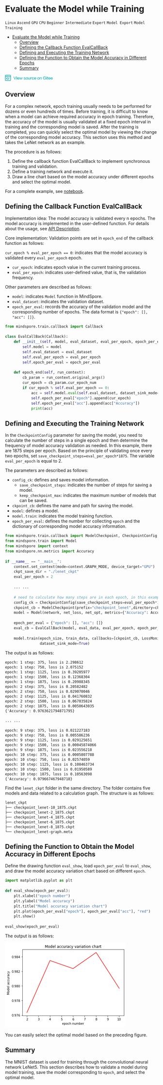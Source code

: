 ﻿# Evaluate the Model while Training

`Linux` `Ascend` `GPU` `CPU` `Beginner` `Intermediate` `Expert` `Model Export` `Model Training`

<!-- TOC -->

- [Evaluate the Model while Training](#evaluate-the-model-while-training)
    - [Overview](#overview)
    - [Defining the Callback Function EvalCallBack](#defining-the-callback-function-evalcallback)
    - [Defining and Executing the Training Network](#defining-and-executing-the-training-network)
    - [Defining the Function to Obtain the Model Accuracy in Different Epochs](#defining-the-function-to-obtain-the-model-accuracy-in-different-epochs)
    - [Summary](#summary)

<!-- /TOC -->

<a href="https://gitee.com/mindspore/docs/blob/master/tutorials/source_en/advanced_use/synchronization_training_and_evaluation.md" target="_blank"><img src="../_static/logo_source.png"></a>

## Overview

For a complex network, epoch training usually needs to be performed for dozens or even hundreds of times. Before training, it is difficult to know when a model can achieve required accuracy in epoch training. Therefore, the accuracy of the model is usually validated at a fixed epoch interval in training and the corresponding model is saved. After the training is completed, you can quickly select the optimal model by viewing the change of the corresponding model accuracy. This section uses this method and takes the LeNet network as an example.

The procedure is as follows:
1. Define the callback function EvalCallBack to implement synchronous training and validation.
2. Define a training network and execute it.
3. Draw a line chart based on the model accuracy under different epochs and select the optimal model.

For a complete example, see [notebook](https://gitee.com/mindspore/docs/blob/master/tutorials/notebook/synchronization_training_and_evaluation.ipynb).

## Defining the Callback Function EvalCallBack

Implementation idea: The model accuracy is validated every n epochs. The model accuracy is implemented in the user-defined function. For details about the usage, see [API Description](https://www.mindspore.cn/api/en/master/api/python/mindspore/mindspore.train.html#mindspore.train.callback.Callback).

Core implementation: Validation points are set in `epoch_end` of the callback function as follows:

`cur_epoch % eval_per_epoch == 0`: indicates that the model accuracy is validated every `eval_per_epoch` epoch.

- `cur_epoch`: indicates epoch value in the current training process.
- `eval_per_epoch`: indicates user-defined value, that is, the validation frequency.

Other parameters are described as follows:

- `model`: indicates `Model` function in MindSpore.
- `eval_dataset`: indicates the validation dataset.
- `epoch_per_eval`: records the accuracy of the validation model and the corresponding number of epochs. The data format is `{"epoch": [], "acc": []}`.

```python
from mindspore.train.callback import Callback

class EvalCallBack(Callback):
    def __init__(self, model, eval_dataset, eval_per_epoch, epoch_per_eval):
        self.model = model
        self.eval_dataset = eval_dataset
        self.eval_per_epoch = eval_per_epoch
        self.epoch_per_eval = epoch_per_eval
        
    def epoch_end(self, run_context):
        cb_param = run_context.original_args()
        cur_epoch = cb_param.cur_epoch_num
        if cur_epoch % self.eval_per_epoch == 0:
            acc = self.model.eval(self.eval_dataset, dataset_sink_mode=True)
            self.epoch_per_eval["epoch"].append(cur_epoch)
            self.epoch_per_eval["acc"].append(acc["Accuracy"])
            print(acc)

```

## Defining and Executing the Training Network

In the `CheckpointConfig` parameter for saving the model, you need to calculate the number of steps in a single epoch and then determine the frequency of model accuracy validation as needed. In this example, there are 1875 steps per epoch. Based on the principle of validating once every two epochs, set `save_checkpoint_steps=eval_per_epoch*1875`. The variable `eval_per_epoch` is equal to 2.

The parameters are described as follows:

- `config_ck`: defines and saves model information.
    - `save_checkpoint_steps`: indicates the number of steps for saving a model.
    - `keep_checkpoint_max`: indicates the maximum number of models that can be saved.
- `ckpoint_cb`: defines the name and path for saving the model.
- `model`: defines a model.
- `model.train`: indicates the model training function.
- `epoch_per_eval`: defines the number for collecting `epoch` and the dictionary of corresponding model accuracy information.

```python
from mindspore.train.callback import ModelCheckpoint, CheckpointConfig, LossMonitor
from mindspore.train import Model
from mindspore import context
from mindspore.nn.metrics import Accuracy

if __name__ == "__main__":
    context.set_context(mode=context.GRAPH_MODE, device_target="GPU")
    ckpt_save_dir = "./lenet_ckpt"
    eval_per_epoch = 2

    ... ...
    
    # need to calculate how many steps are in each epoch, in this example, 1875 steps per epoch.
    config_ck = CheckpointConfig(save_checkpoint_steps=eval_per_epoch*1875, keep_checkpoint_max=15)
    ckpoint_cb = ModelCheckpoint(prefix="checkpoint_lenet",directory=ckpt_save_dir, config=config_ck)
    model = Model(network, net_loss, net_opt, metrics={"Accuracy": Accuracy()})
    
    epoch_per_eval = {"epoch": [], "acc": []}
    eval_cb = EvalCallBack(model, eval_data, eval_per_epoch, epoch_per_eval)
    
    model.train(epoch_size, train_data, callbacks=[ckpoint_cb, LossMonitor(375), eval_cb],
                dataset_sink_mode=True)
```

The output is as follows:

    epoch: 1 step: 375, loss is 2.298612
    epoch: 1 step: 750, loss is 2.075152
    epoch: 1 step: 1125, loss is 0.39205977
    epoch: 1 step: 1500, loss is 0.12368304
    epoch: 1 step: 1875, loss is 0.20988345
    epoch: 2 step: 375, loss is 0.20582482
    epoch: 2 step: 750, loss is 0.029070046
    epoch: 2 step: 1125, loss is 0.041760832
    epoch: 2 step: 1500, loss is 0.067035824
    epoch: 2 step: 1875, loss is 0.0050643035
    {'Accuracy': 0.9763621794871795}
    
    ... ...
    
    epoch: 9 step: 375, loss is 0.021227183
    epoch: 9 step: 750, loss is 0.005586236
    epoch: 9 step: 1125, loss is 0.029125651
    epoch: 9 step: 1500, loss is 0.00045874066
    epoch: 9 step: 1875, loss is 0.023556218
    epoch: 10 step: 375, loss is 0.0005807788
    epoch: 10 step: 750, loss is 0.02574059
    epoch: 10 step: 1125, loss is 0.108463734
    epoch: 10 step: 1500, loss is 0.01950589
    epoch: 10 step: 1875, loss is 0.10563098
    {'Accuracy': 0.979667467948718}


Find the `lenet_ckpt` folder in the same directory. The folder contains five models and data related to a calculation graph. The structure is as follows:

```
lenet_ckpt
├── checkpoint_lenet-10_1875.ckpt
├── checkpoint_lenet-2_1875.ckpt
├── checkpoint_lenet-4_1875.ckpt
├── checkpoint_lenet-6_1875.ckpt
├── checkpoint_lenet-8_1875.ckpt
└── checkpoint_lenet-graph.meta
```

## Defining the Function to Obtain the Model Accuracy in Different Epochs

Define the drawing function `eval_show`, load `epoch_per_eval` to `eval_show`, and draw the model accuracy variation chart based on different `epoch`.


```python
import matplotlib.pyplot as plt

def eval_show(epoch_per_eval):
    plt.xlabel("epoch number")
    plt.ylabel("Model accuracy")
    plt.title("Model accuracy variation chart")
    plt.plot(epoch_per_eval["epoch"], epoch_per_eval["acc"], "red")
    plt.show()

eval_show(epoch_per_eval)
```

The output is as follows:

![png](./images/synchronization_training_and_evaluation.png)


You can easily select the optimal model based on the preceding figure.

## Summary

The MNIST dataset is used for training through the convolutional neural network LeNet5. This section describes how to validate a model during model training, save the model corresponding to `epoch`, and select the optimal model.
